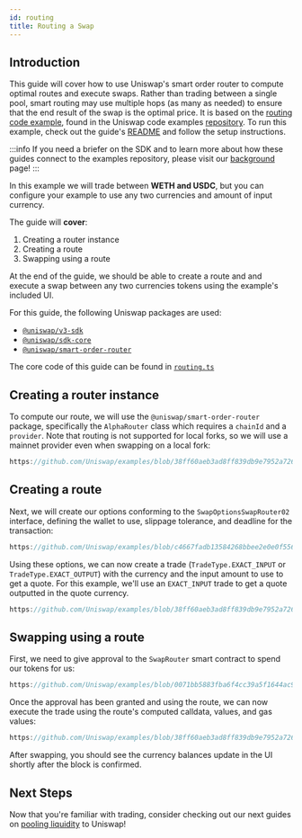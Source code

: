 ```yaml
---
id: routing
title: Routing a Swap
---
```


## Introduction

This guide will cover how to use Uniswap's smart order router to compute optimal routes and execute swaps. Rather than trading between a single pool, smart routing may use multiple hops (as many as needed) to ensure that the end result of the swap is the optimal price. It is based on the [routing code example](https://github.com/Uniswap/examples/tree/main/v3-sdk/routing), found in the Uniswap code examples [repository](https://github.com/Uniswap/examples). To run this example, check out the guide's [README](https://github.com/Uniswap/examples/blob/main/v3-sdk/routing/README.md) and follow the setup instructions.

:::info
If you need a briefer on the SDK and to learn more about how these guides connect to the examples repository, please visit our [background](./01-background.md) page!
:::

In this example we will trade between **WETH and USDC**, but you can configure your example to use any two currencies and amount of input currency.

The guide will **cover**:

1. Creating a router instance
2. Creating a route
3. Swapping using a route

At the end of the guide, we should be able to create a route and and execute a swap between any two currencies tokens using the example's included UI.

For this guide, the following Uniswap packages are used:

- [`@uniswap/v3-sdk`](https://www.npmjs.com/package/@uniswap/v3-sdk)
- [`@uniswap/sdk-core`](https://www.npmjs.com/package/@uniswap/sdk-core)
- [`@uniswap/smart-order-router`](https://www.npmjs.com/package/@uniswap/smart-order-router)

The core code of this guide can be found in [`routing.ts`](https://github.com/Uniswap/examples/blob/main/v3-sdk/routing/src/libs/routing.ts)

## Creating a router instance

To compute our route, we will use the `@uniswap/smart-order-router` package, specifically the `AlphaRouter` class which requires a `chainId` and a `provider`. Note that routing is not supported for local forks, so we will use a mainnet provider even when swapping on a local fork:

```typescript reference title="Instantiating an AlphaRouter" referenceLinkText="View on Github" customStyling
https://github.com/Uniswap/examples/blob/38ff60aeb3ad8ff839db9e7952a726ca7d6b68fd/v3-sdk/routing/src/libs/routing.ts#L24-L27
```

## Creating a route

Next, we will create our options conforming to the `SwapOptionsSwapRouter02` interface, defining the wallet to use, slippage tolerance, and deadline for the transaction:

```typescript reference title="Routing Options" referenceLinkText="View on Github" customStyling
https://github.com/Uniswap/examples/blob/c4667fadb13584268bbee2e0e0f556558a474751/v3-sdk/routing/src/libs/routing.ts#L33-L38
```

Using these options, we can now create a trade (`TradeType.EXACT_INPUT` or `TradeType.EXACT_OUTPUT`) with the currency and the input amount to use to get a quote. For this example, we'll use an `EXACT_INPUT` trade to get a quote outputted in the quote currency.

```typescript reference title="Creating a route" referenceLinkText="View on Github" customStyling
https://github.com/Uniswap/examples/blob/38ff60aeb3ad8ff839db9e7952a726ca7d6b68fd/v3-sdk/routing/src/libs/routing.ts#L36-L47
```

## Swapping using a route


First, we need to give approval to the `SwapRouter` smart contract to spend our tokens for us:

```typescript reference title="Approving SwapRouter to spend our tokens" referenceLinkText="View on Github" customStyling
https://github.com/Uniswap/examples/blob/0071bb5883fba6f4cc39a5f1644ac941e4f24822/v3-sdk/routing/src/libs/routing.ts#L66
```

Once the approval has been granted and using the route, we can now execute the trade using the route's computed calldata, values, and gas values:


```typescript reference title="Using a route" referenceLinkText="View on Github" customStyling
https://github.com/Uniswap/examples/blob/38ff60aeb3ad8ff839db9e7952a726ca7d6b68fd/v3-sdk/routing/src/libs/routing.ts#L61-L68
```

After swapping, you should see the currency balances update in the UI shortly after the block is confirmed.

## Next Steps

Now that you're familiar with trading, consider checking out our next guides on [pooling liquidity](./liquidity/01-minting-position.md) to Uniswap!
